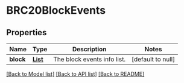# BRC20BlockEvents
## Properties

| Name | Type | Description | Notes |
|------------ | ------------- | ------------- | -------------|
| **block** | [**List**](BRC20TxEvents.md) | The block events info list. | [default to null] |

[[Back to Model list]](../README.md#documentation-for-models) [[Back to API list]](../README.md#documentation-for-api-endpoints) [[Back to README]](../README.md)

